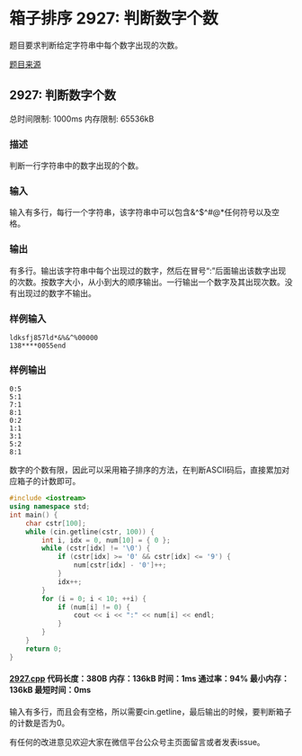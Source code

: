 # 箱子排序 2927: 判断数字个数

题目要求判断给定字符串中每个数字出现的次数。

[题目来源](http://bailian.openjudge.cn/practice/2927/)

## 2927: 判断数字个数

总时间限制: 1000ms    内存限制: 65536kB

### 描述

判断一行字符串中的数字出现的个数。

### 输入

输入有多行，每行一个字符串，该字符串中可以包含&^$^#@*任何符号以及空格。

### 输出

有多行。输出该字符串中每个出现过的数字，然后在冒号“:”后面输出该数字出现的次数。按数字大小，从小到大的顺序输出。一行输出一个数字及其出现次数。没有出现过的数字不输出。

### 样例输入
```
ldksfj857ld*&%&^%00000
138****0055end
```
### 样例输出
```
0:5
5:1
7:1
8:1
0:2
1:1
3:1
5:2
8:1
```
数字的个数有限，因此可以采用箱子排序的方法，在判断ASCII码后，直接累加对应箱子的计数即可。
```cpp
#include <iostream>
using namespace std;
int main() {
	char cstr[100];
	while (cin.getline(cstr, 100)) {
		int i, idx = 0, num[10] = { 0 };
		while (cstr[idx] != '\0') {
			if (cstr[idx] >= '0' && cstr[idx] <= '9') {
				num[cstr[idx] - '0']++;
			}
			idx++;
		}
		for (i = 0; i < 10; ++i) {
			if (num[i] != 0) {
				cout << i << ":" << num[i] << endl;
			}
		}
	}
	return 0;
}
```
#### [2927.cpp](/Code/2900-2999/2927.cpp) 代码长度：380B 内存：136kB 时间：1ms 通过率：94% 最小内存：136kB  最短时间：0ms

输入有多行，而且会有空格，所以需要cin.getline，最后输出的时候，要判断箱子的计数是否为0。

有任何的改进意见欢迎大家在微信平台公众号主页面留言或者发表issue。
